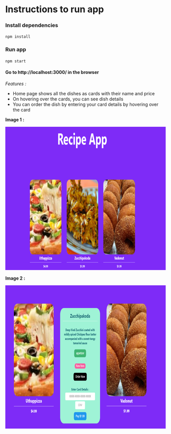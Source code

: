 <h1>Instructions to run app</h1>
<h3>Install dependencies</h3>
        <code>npm install</code>
<h3>Run app</h3>
        <code>npm start</code>
<h4>Go to http://localhost:3000/ in the browser</h4>
        
*Features :*

 - Home page shows all the dishes as cards with their name and price
 - On hovering over the cards, you can see dish details 
 - You can order the dish by entering your card details by hovering over the card
 
 <strong>Image 1 :</strong> 
 
 <img src= "https://github.com/hrsh-4/freecharge-challenge/blob/Main/screenshots/r1.png" width = 800 height = 450  />
 
 <strong>Image 2 :</strong> 
 
 
 <img src= "https://github.com/hrsh-4/freecharge-challenge/blob/Main/screenshots/r2.png" width = 800 height = 450  />
 
